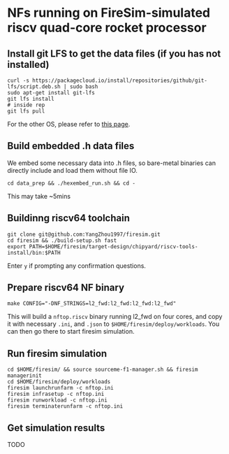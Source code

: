 # NFs running on FireSim-simulated riscv quad-core rocket processor

## Install git LFS to get the data files (if you has not installed)
```
curl -s https://packagecloud.io/install/repositories/github/git-lfs/script.deb.sh | sudo bash
sudo apt-get install git-lfs
git lfs install
# inside rep
git lfs pull
```
For the other OS, please refer to [this page](https://github.com/git-lfs/git-lfs/wiki/Installation). 

## Build embedded .h data files
We embed some necessary data into .h files, so bare-metal binaries can directly include and load them without file IO.  
```
cd data_prep && ./hexembed_run.sh && cd -
```
This may take ~5mins

## Buildinng riscv64 toolchain
```
git clone git@github.com:YangZhou1997/firesim.git
cd firesim && ./build-setup.sh fast
export PATH=$HOME/firesim/target-design/chipyard/riscv-tools-install/bin:$PATH
```
Enter `y` if prompting any confirmation questions.

## Prepare riscv64 NF binary
```
make CONFIG="-DNF_STRINGS=l2_fwd:l2_fwd:l2_fwd:l2_fwd"
```
This will build a `nftop.riscv` binary running l2_fwd on four cores, and copy it with necessary `.ini`, and `.json` to `$HOME/firesim/deploy/workloads`. You can then go there to start firesim simulation.

## Run firesim simulation
```
cd $HOME/firesim/ && source sourceme-f1-manager.sh && firesim managerinit
cd $HOME/firesim/deploy/workloads
firesim launchrunfarm -c nftop.ini
firesim infrasetup -c nftop.ini
firesim runworkload -c nftop.ini
firesim terminaterunfarm -c nftop.ini
```

## Get simulation results
TODO